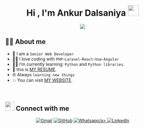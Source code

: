 <h1 align="center">Hi , I'm Ankur Dalsaniya <img src="https://media.giphy.com/media/hvRJCLFzcasrR4ia7z/giphy.gif" width="35"></h1>
<p align="center">
  <a href="https://github.com/DenverCoder1/readme-typing-svg"><img src="https://readme-typing-svg.herokuapp.com?font=Fira+Code&pause=1000&color=1214F7&center=true&vCenter=true&width=500&lines=Web+Developer;Always+learning+new+things"></a>
</p>

## :sassy_man:  About me
- :school: I am a `Senior Web Developer`
- :technologist: I love coding with `PHP`-`Laravel`-`React`-`Vue`-`Angular`
- :student: I’m currently learning: `Python` and `Python libraries`.
- :thinking: this is [MY RESUME](https://drive.google.com/).
- :nerd_face: Always `learning new things`
- :boom: You can visit [MY WEBSITE](https://dalsaniaankur.blogspot.com/).
<br>

## <img src="https://media.giphy.com/media/iY8CRBdQXODJSCERIr/giphy.gif" width="30px"> Connect with me
<p align="center">
	<a href="mailto:dalsaniaankur@gmail.com"><img img src="https://img.shields.io/badge/gmail-%23EA4335.svg?style=plastic&logo=gmail&logoColor=white" alt="Gmail"/></a>
	<a href="https://github.com/dalsaniaankur"><img src="https://img.shields.io/badge/github-%23181717.svg?style=plastic&logo=github&logoColor=white" alt="GitHub"/></a>
	<a href="https://wa.me/+358415726962"><img src="https://img.shields.io/badge/whatsapp-%2325D366.svg?style=plastic&logo=whatsapp&logoColor=white" alt="Whatsapp"/>/a>
	<a href="https://www.linkedin.com/in/ahmed-beheiri/"><img src="https://img.shields.io/badge/linkedin-%230A66C2.svg?style=plastic&logo=linkedin&logoColor=white" alt="LinkedIn"/></a>
</p>
